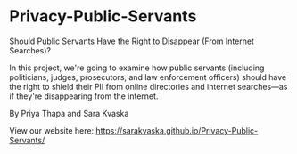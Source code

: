 # Privacy-Public-Servants
Should Public Servants Have the Right to Disappear (From Internet Searches)?

In this project, we're going to examine how public servants (including politicians, judges, prosecutors, and law enforcement officers) should have the right to shield their PII from online directories and internet searches—as if they're disappearing from the internet.


By Priya Thapa and Sara Kvaska

View our website here: https://sarakvaska.github.io/Privacy-Public-Servants/
